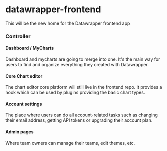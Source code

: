 # datawrapper-frontend
This will be the new home for the Datawrapper frontend app

### Controller

#### Dashboard / MyCharts

Dashboard and mycharts are going to merge into one. It's the main way for users to find and organize everything they created with Datawrapper.

#### Core Chart editor

The chart editor core platform will still live in the frontend repo. It provides a hook which can be used by plugins providing the basic chart types.

#### Account settings

The place where users can do all account-related tasks such as changing their email address, getting API tokens or upgrading their account plan.

#### Admin pages

Where team owners can manage their teams, edit themes, etc.

